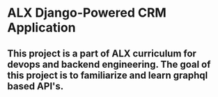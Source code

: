 # ALX Django-Powered CRM Application

## This project is a part of ALX curriculum for devops and backend engineering. The goal of this project is to familiarize and learn graphql based API's.

